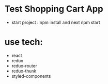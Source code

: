 # Test Shopping Cart App

- start project : npm install and next npm start

# use tech:

- react
- redux
- redux-router
- redux-thunk
- styled-components
